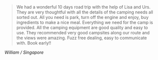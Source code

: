 >We had a wonderful 10 days road trip with the help of Lisa and Urs. They are very thoughtful with all the details of the camping needs all sorted out. All you need is park, turn off the engine and enjoy, buy ingredients to make a nice meal. Everything we need for the camp is provided. All the camping equipment are good quality and easy to use.
They recommended very good campsites along our route and the views were amazing.
Fuzz free dealing, easy to communicate with.
Book early!!

*William / Singapore*
